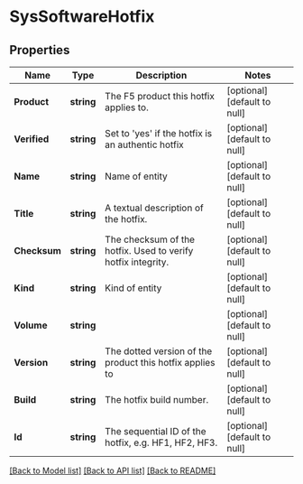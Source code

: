 # SysSoftwareHotfix

## Properties
Name | Type | Description | Notes
------------ | ------------- | ------------- | -------------
**Product** | **string** | The F5 product this hotfix applies to. | [optional] [default to null]
**Verified** | **string** | Set to &#39;yes&#39; if the hotfix is an authentic hotfix | [optional] [default to null]
**Name** | **string** | Name of entity | [optional] [default to null]
**Title** | **string** | A textual description of the hotfix. | [optional] [default to null]
**Checksum** | **string** | The checksum of the hotfix. Used to verify hotfix integrity. | [optional] [default to null]
**Kind** | **string** | Kind of entity | [optional] [default to null]
**Volume** | **string** |  | [optional] [default to null]
**Version** | **string** | The dotted version of the product this hotfix applies to | [optional] [default to null]
**Build** | **string** | The hotfix build number. | [optional] [default to null]
**Id** | **string** | The sequential ID of the hotfix, e.g. HF1, HF2, HF3. | [optional] [default to null]

[[Back to Model list]](../README.md#documentation-for-models) [[Back to API list]](../README.md#documentation-for-api-endpoints) [[Back to README]](../README.md)


